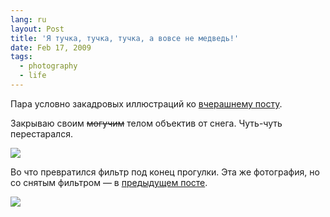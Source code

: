 ```yaml
---
lang: ru
layout: Post
title: 'Я тучка, тучка, тучка, а вовсе не медведь!'
date: Feb 17, 2009
tags:
  - photography
  - life
---
```


Пара условно закадровых иллюстраций ко [вчерашнему посту](http://birdwatcher.ru/blog/3175 "Пост про выходные").

<!--more-->

Закрываю своим ~~могучим~~ телом объектив от снега. Чуть-чуть перестарался.

![](/images/blog/2009-02-15-5d-2340-artem-sapegin.jpg)

Во что превратился фильтр под конец прогулки. Эта же фотография, но со снятым фильтром — в [предыдущем посте](http://birdwatcher.ru/blog/3184 "Лес снизу вверх").

![](/images/blog/2009-02-15-5d-2345-artem-sapegin.jpg)
